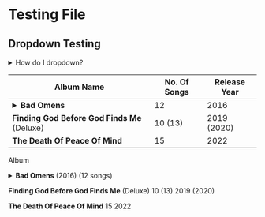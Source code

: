 # Testing File

## Dropdown Testing

<details>
<summary>How do I dropdown?</summary>
<br>
This is how you dropdown.
</details>

| Album Name | No. Of Songs | Release Year |
|------------|--------------|--------------|
| <details><summary>**Bad Omens**</summary>Glass Houses<br>Exit Wounds<br>The Worst In Me<br>F E R A L<br>Enough, Enough Now<br>Malice<br>Hedonist<br>Broken Youth<br>Crawl<br>The Letdown<br>Reprise (The Sound Of The End)<br>The Fountain</details> | 12 | 2016 |
| **Finding God Before God Finds Me** (Deluxe) | 10 (13) | 2019 (2020) |
| **The Death Of Peace Of Mind** | 15 | 2022 |

Album
<details><summary><b>Bad Omens</b> (2016) (12 songs)

</summary>

Track Listing:
<br>-Glass Houses
<br>-Exit Wounds
<br>-The Worst In Me
<br>-F E R A L
<br>-Enough, Enough Now
<br>-Malice
<br>-Hedonist
<br>-Broken Youth
<br>-Crawl
<br>-The Letdown
<br>-Reprise (The Sound Of The End)
<br>-The Fountain

</details>

**Finding God Before God Finds Me** (Deluxe) 10 (13) 2019 (2020)

**The Death Of Peace Of Mind** 15 2022